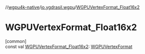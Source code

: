 //[wgpu4k-native](../../index.md)/[io.ygdrasil.wgpu](index.md)/[WGPUVertexFormat_Float16x2](-w-g-p-u-vertex-format_-float16x2.md)

# WGPUVertexFormat_Float16x2

[common]\
const val [WGPUVertexFormat_Float16x2](-w-g-p-u-vertex-format_-float16x2.md): [WGPUVertexFormat](-w-g-p-u-vertex-format/index.md)